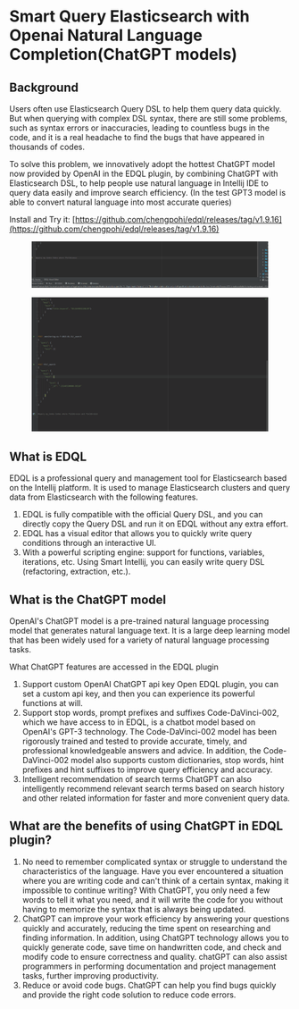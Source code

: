 # Smart Query Elasticsearch with Openai Natural Language Completion(ChatGPT models)

## Background

Users often use Elasticsearch Query DSL to help them query data quickly. But when querying with complex DSL syntax,
there are still some problems, such as syntax errors or inaccuracies, leading to countless bugs in the code, and it is a
real headache to find the bugs that have appeared in thousands of codes.

To solve this problem, we innovatively adopt the hottest ChatGPT model now provided by OpenAI in the EDQL plugin, by
combining ChatGPT with Elasticsearch DSL, to help people use natural language in Intellij IDE to query data easily and
improve search efficiency. (In the test GPT3 model is able to convert natural language into most accurate queries)

Install and Try
it: [https://github.com/chengpohi/edql/releases/tag/v1.9.16](https://github.com/chengpohi/edql/releases/tag/v1.9.16)

<figure><img src="/.gitbook/assets/openai-query (1).gif" alt=""><figcaption></figcaption></figure>

<figure><img src="/.gitbook/assets/openai-settings.gif" alt=""><figcaption></figcaption></figure>

## What is EDQL

EDQL is a professional query and management tool for Elasticsearch based on the Intellij platform. It is used to manage
Elasticsearch clusters and query data from Elasticsearch with the following features.

1. EDQL is fully compatible with the official Query DSL, and you can directly copy the Query DSL and run it on EDQL
   without any extra effort.
2. EDQL has a visual editor that allows you to quickly write query conditions through an interactive UI.
3. With a powerful scripting engine: support for functions, variables, iterations, etc. Using Smart Intellij, you can
   easily write query DSL (refactoring, extraction, etc.).

## What is the ChatGPT model&#x20;

OpenAI's ChatGPT model is a pre-trained natural language processing model that generates natural language text. It is a
large deep learning model that has been widely used for a variety of natural language processing tasks.

What ChatGPT features are accessed in the EDQL plugin

1. Support custom OpenAI ChatGPT api key Open EDQL plugin, you can set a custom api key, and then you can experience its
   powerful functions at will.
2. Support stop words, prompt prefixes and suffixes Code-DaVinci-002, which we have access to in EDQL, is a chatbot
   model based on OpenAI's GPT-3 technology. The Code-DaVinci-002 model has been rigorously trained and tested to
   provide accurate, timely, and professional knowledgeable answers and advice. In addition, the Code-DaVinci-002 model
   also supports custom dictionaries, stop words, hint prefixes and hint suffixes to improve query efficiency and
   accuracy.
3. Intelligent recommendation of search terms ChatGPT can also intelligently recommend relevant search terms based on
   search history and other related information for faster and more convenient query data.

## What are the benefits of using ChatGPT in EDQL plugin?

1. No need to remember complicated syntax or struggle to understand the characteristics of the language. Have you ever
   encountered a situation where you are writing code and can't think of a certain syntax, making it impossible to
   continue writing? With ChatGPT, you only need a few words to tell it what you need, and it will write the code for
   you without having to memorize the syntax that is always being updated.&#x20;
2. ChatGPT can improve your work efficiency by answering your questions quickly and accurately, reducing the time spent
   on researching and finding information. In addition, using ChatGPT technology allows you to quickly generate code,
   save time on handwritten code, and check and modify code to ensure correctness and quality. chatGPT can also assist
   programmers in performing documentation and project management tasks, further improving productivity.&#x20;
3. Reduce or avoid code bugs. ChatGPT can help you find bugs quickly and provide the right code solution to reduce code
   errors.
